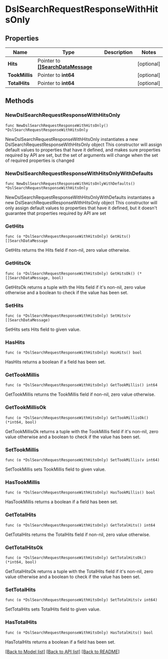 # DslSearchRequestResponseWithHitsOnly

## Properties

Name | Type | Description | Notes
------------ | ------------- | ------------- | -------------
**Hits** | Pointer to [**[]SearchDataMessage**](SearchDataMessage.md) |  | [optional] 
**TookMillis** | Pointer to **int64** |  | [optional] 
**TotalHits** | Pointer to **int64** |  | [optional] 

## Methods

### NewDslSearchRequestResponseWithHitsOnly

`func NewDslSearchRequestResponseWithHitsOnly() *DslSearchRequestResponseWithHitsOnly`

NewDslSearchRequestResponseWithHitsOnly instantiates a new DslSearchRequestResponseWithHitsOnly object
This constructor will assign default values to properties that have it defined,
and makes sure properties required by API are set, but the set of arguments
will change when the set of required properties is changed

### NewDslSearchRequestResponseWithHitsOnlyWithDefaults

`func NewDslSearchRequestResponseWithHitsOnlyWithDefaults() *DslSearchRequestResponseWithHitsOnly`

NewDslSearchRequestResponseWithHitsOnlyWithDefaults instantiates a new DslSearchRequestResponseWithHitsOnly object
This constructor will only assign default values to properties that have it defined,
but it doesn't guarantee that properties required by API are set

### GetHits

`func (o *DslSearchRequestResponseWithHitsOnly) GetHits() []SearchDataMessage`

GetHits returns the Hits field if non-nil, zero value otherwise.

### GetHitsOk

`func (o *DslSearchRequestResponseWithHitsOnly) GetHitsOk() (*[]SearchDataMessage, bool)`

GetHitsOk returns a tuple with the Hits field if it's non-nil, zero value otherwise
and a boolean to check if the value has been set.

### SetHits

`func (o *DslSearchRequestResponseWithHitsOnly) SetHits(v []SearchDataMessage)`

SetHits sets Hits field to given value.

### HasHits

`func (o *DslSearchRequestResponseWithHitsOnly) HasHits() bool`

HasHits returns a boolean if a field has been set.

### GetTookMillis

`func (o *DslSearchRequestResponseWithHitsOnly) GetTookMillis() int64`

GetTookMillis returns the TookMillis field if non-nil, zero value otherwise.

### GetTookMillisOk

`func (o *DslSearchRequestResponseWithHitsOnly) GetTookMillisOk() (*int64, bool)`

GetTookMillisOk returns a tuple with the TookMillis field if it's non-nil, zero value otherwise
and a boolean to check if the value has been set.

### SetTookMillis

`func (o *DslSearchRequestResponseWithHitsOnly) SetTookMillis(v int64)`

SetTookMillis sets TookMillis field to given value.

### HasTookMillis

`func (o *DslSearchRequestResponseWithHitsOnly) HasTookMillis() bool`

HasTookMillis returns a boolean if a field has been set.

### GetTotalHits

`func (o *DslSearchRequestResponseWithHitsOnly) GetTotalHits() int64`

GetTotalHits returns the TotalHits field if non-nil, zero value otherwise.

### GetTotalHitsOk

`func (o *DslSearchRequestResponseWithHitsOnly) GetTotalHitsOk() (*int64, bool)`

GetTotalHitsOk returns a tuple with the TotalHits field if it's non-nil, zero value otherwise
and a boolean to check if the value has been set.

### SetTotalHits

`func (o *DslSearchRequestResponseWithHitsOnly) SetTotalHits(v int64)`

SetTotalHits sets TotalHits field to given value.

### HasTotalHits

`func (o *DslSearchRequestResponseWithHitsOnly) HasTotalHits() bool`

HasTotalHits returns a boolean if a field has been set.


[[Back to Model list]](../README.md#documentation-for-models) [[Back to API list]](../README.md#documentation-for-api-endpoints) [[Back to README]](../README.md)



